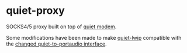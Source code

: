 # quiet-proxy

SOCKS4/5 proxy built on top of [quiet modem](https://github.com/quiet).

Some modifications have been made to make [quiet-lwip](https://github.com/quiet/quiet-lwip) compatible with the [changed quiet-to-portaudio interface](https://github.com/quiet/quiet-lwip/issues/3#issuecomment-364797530).

